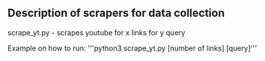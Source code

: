 ## Description of scrapers for data collection

scrape_yt.py - scrapes youtube for x links for y query

Example on how to run: '''python3 scrape_yt.py [number of links] [query]'''

